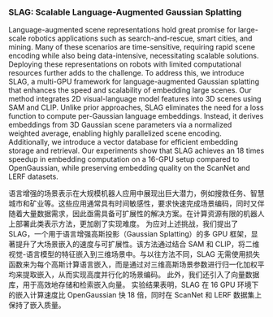 ### SLAG: Scalable Language-Augmented Gaussian Splatting

Language-augmented scene representations hold great promise for large-scale robotics applications such as search-and-rescue, smart cities, and mining. Many of these scenarios are time-sensitive, requiring rapid scene encoding while also being data-intensive, necessitating scalable solutions. Deploying these representations on robots with limited computational resources further adds to the challenge. To address this, we introduce SLAG, a multi-GPU framework for language-augmented Gaussian splatting that enhances the speed and scalability of embedding large scenes. Our method integrates 2D visual-language model features into 3D scenes using SAM and CLIP. Unlike prior approaches, SLAG eliminates the need for a loss function to compute per-Gaussian language embeddings. Instead, it derives embeddings from 3D Gaussian scene parameters via a normalized weighted average, enabling highly parallelized scene encoding. Additionally, we introduce a vector database for efficient embedding storage and retrieval. Our experiments show that SLAG achieves an 18 times speedup in embedding computation on a 16-GPU setup compared to OpenGaussian, while preserving embedding quality on the ScanNet and LERF datasets.

语言增强的场景表示在大规模机器人应用中展现出巨大潜力，例如搜救任务、智慧城市和矿业等。这些应用通常具有时间敏感性，要求快速完成场景编码，同时又伴随着大量数据需求，因此亟需具备可扩展性的解决方案。在计算资源有限的机器人上部署此类表示方法，更加剧了实现难度。
为应对上述挑战，我们提出了 SLAG，一个用于语言增强高斯投影（Gaussian Splatting）的多 GPU 框架，显著提升了大场景嵌入的速度与可扩展性。该方法通过结合 SAM 和 CLIP，将二维视觉-语言模型的特征嵌入到三维场景中。与以往方法不同，SLAG 无需使用损失函数来为每个高斯计算语言嵌入，而是通过对三维高斯场景参数进行归一化加权平均来提取嵌入，从而实现高度并行化的场景编码。
此外，我们还引入了向量数据库，用于高效地存储和检索嵌入向量。
实验结果表明，SLAG 在 16 GPU 环境下的嵌入计算速度比 OpenGaussian 快 18 倍，同时在 ScanNet 和 LERF 数据集上保持了嵌入质量。
